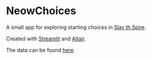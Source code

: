 # NeowChoices
A small app for exploring starting choices in [Slay th Spire](https://www.megacrit.com/).

Created with [Streamlit](https://www.streamlit.io/) and [Altair](https://altair-viz.github.io/).

The data can be found [here](https://www.reddit.com/r/slaythespire/comments/jt5y1w/77_million_runs_an_sts_metrics_dump/).
